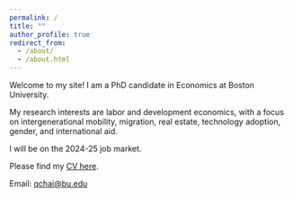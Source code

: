 ```yaml
---
permalink: /
title: ""
author_profile: true
redirect_from: 
  - /about/
  - /about.html
---
```


<!--![github small](/images/JM_profile.jpg) -->
 <!-- <img src="/images/JM_profile.jpg" alt="drawing" width="200" height="235" style="float: left; padding-right:15px"/>  -->

Welcome to my site! I am a PhD candidate in Economics at Boston University.

My research interests are labor and development economics, with a focus on intergenerational mobility, migration, real estate, technology adoption, gender, and international aid.

I will be on the 2024-25 job market. 

Please find my [CV here](https://).

Email: [qchai@bu.edu](mailto:qchai@bu.edu)
